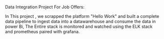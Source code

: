 Data Integration Project For Job Offers:

In This project  , we scrapped the platform "Hello Work" and built a complete data pipeline to ingest data into a datawarehouse and consume the data in power Bi, The Entire stack is monitored and watched using the ELK stack and prometheus paired with grafana.